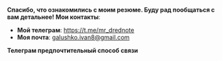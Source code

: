 **Спасибо, что ознакомились с моим резюме. Буду рад пообщаться с вам детальнее! Мои
контакты**:

- **Мой телеграм**: https://t.me/mr_drednote
- **Моя почта**: galushko.ivan8@gmail.com

**Телеграм предпочтительный способ связи**
